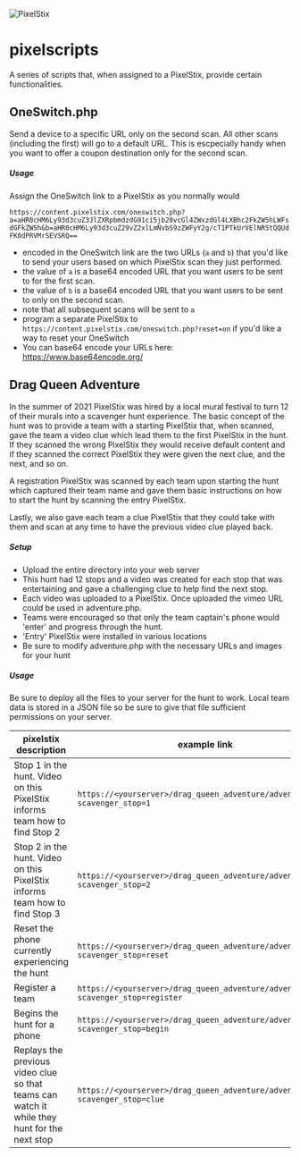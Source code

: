 ![PixelStix](https://cdn.discordapp.com/attachments/529300531831898113/882837471585533952/p_logo_final_from_josh_65x65.png)

# pixelscripts 
A series of scripts that, when assigned to a PixelStix, provide certain functionalities. 

## OneSwitch.php
Send a device to a specific URL only on the second scan. All other scans (including the first) will go to a default URL. This is escpecially handy when you want to offer a coupon destination only for the second scan. 

##### Usage
Assign the OneSwitch link to a PixelStix as you normally would

`https://content.pixelstix.com/oneswitch.php?a=aHR0cHM6Ly93d3cuZ3JlZXRpbmdzdG91ci5jb20vcGl4ZWxzdGl4LXBhc2FkZW5hLWFsdGFkZW5h&b=aHR0cHM6Ly93d3cuZ29vZ2xlLmNvbS9zZWFyY2g/cT1PTkUrVElNRStQQUdFK0dPRVMrSEVSRQ==`

- encoded in the OneSwitch link are the two URLs (`a` and `b`) that you'd like to send your users based on which PixelStix scan they just performed. 
- the value of `a` is a base64 encoded URL that you want users to be sent to for the first scan.
- the value of `b` is a base64 encoded URL that you want users to be sent to only on the second scan.
- note that all subsequent scans will be sent to `a`
- program a separate PixelStix to `https://content.pixelstix.com/oneswitch.php?reset=on` if you'd like a way to reset your OneSwitch
- You can base64 encode your URLs here: https://www.base64encode.org/

## Drag Queen Adventure
In the summer of 2021 PixelStix was hired by a local mural festival to turn 12 of their murals into a scavenger hunt experience. The basic concept of the hunt was to provide a team with a starting PixelStix that, when scanned, gave the team a video clue which lead them to the first PixelStix in the hunt. If they scanned the wrong PixelStix they would receive default content and if they scanned the correct PixelStix they were given the next clue, and the next, and so on.

A registration PixelStix was scanned by each team upon starting the hunt which captured their team name and gave them basic instructions on how to start the hunt by scanning the entry PixelStix.

Lastly, we also gave each team a clue PixelStix that they could take with them and scan at any time to have the previous video clue played back.

##### Setup
- Upload the entire directory into your web server
- This hunt had 12 stops and a video was created for each stop that was entertaining and gave a challenging clue to help find the next stop. 
- Each video was uploaded to a PixelStix. Once uploaded the vimeo URL could be used in adventure.php.
- Teams were encouraged so that only the team captain's phone would 'enter' and progress through the hunt. 
- 'Entry' PixelStix were installed in various locations
- Be sure to modify adventure.php with the necessary URLs and images for your hunt

##### Usage
Be sure to deploy all the files to your server for the hunt to work. Local team data is stored in a JSON file so be sure to give that file sufficient permissions on your server. 

| pixelstix description  |  example link |
|---|---|
| Stop 1 in the hunt. Video on this PixelStix informs team how to find Stop 2 |  `https://<yourserver>/drag_queen_adventure/adventure.php?scavenger_stop=1` |
| Stop 2 in the hunt. Video on this PixelStix informs team how to find Stop 3 |  `https://<yourserver>/drag_queen_adventure/adventure.php?scavenger_stop=2` |
| Reset the phone currently experiencing the hunt |  `https://<yourserver>/drag_queen_adventure/adventure.php?scavenger_stop=reset` |
| Register a team |  `https://<yourserver>/drag_queen_adventure/adventure.php?scavenger_stop=register` |
| Begins the hunt for a phone |  `https://<yourserver>/drag_queen_adventure/adventure.php?scavenger_stop=begin` |
| Replays the previous video clue so that teams can watch it while they hunt for the next stop |  `https://<yourserver>/drag_queen_adventure/adventure.php?scavenger_stop=clue` |

